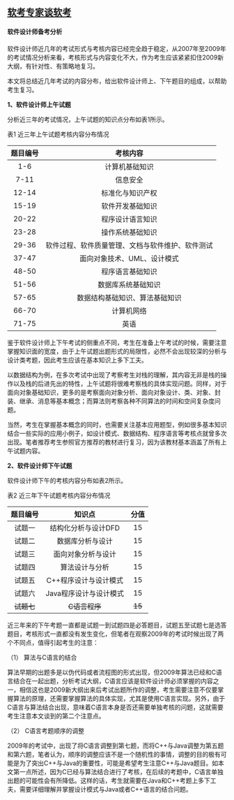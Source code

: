## [软考专家谈软考](https://www.ruankao.org.cn/index/details?id=100000180627092719774790)

#### 软件设计师备考分析

软件设计师近几年的考试形式与考核内容已经完全趋于稳定，从2007年至2009年的考试情况分析来看，考核形式与内容变化不大，作为考生应该紧紧扣住2009新大纲，有针对性、有策略地复习。

本文将总结近几年考试的内容分布，给出软件设计师上、下午题目的组成，以帮助考生复习。

**1、软件设计师上午试题**

分析近三年的考试情况，上午试题的知识点分布如表1所示。

表1 近三年上午试题考核内容分布情况

题目编号|考核内容
:-:|:-:
1-6|计算机基础知识
7-11|信息安全
12-14|标准化与知识产权
15-19|软件开发基础知识
20-22|程序设计语言知识
23-28|操作系统基础知识
29-36|软件过程、软件质量管理、文档与软件维护、软件测试
37-47|面向对象技术、UML、设计模式
48-50|程序语言基础知识
51-56|数据库系统基础知识
57-65|数据结构基础知识、算法基础知识
66-70|计算机网络
71-75|英语

鉴于软件设计师上下午考试的侧重点不同，考生在准备上午考试的时候，需要注意掌握知识面的宽度，由于上午试题出题形式的局限性，必然不会出现较深的分析与设计类考题，因此考生应该在基本知识上多下工夫。

以数据结构为例，在多次考试中出现了考察考生对栈的理解，其内容无非是栈的操作以及栈的后进先出的特性，上午试题将很难考察栈的具体实现问题。同样，对于面向对象基础知识，更多的是考察面向对象分析、面向对象设计、类、对象、封装、继承、消息等基本概念；而算法则考察各种不同算法的时间和空间复杂度问题。

当然，考生在掌握基本概念的同时，也需要关注基本应用题型，例如很多基本知识结合一些实际的应用小例子，如设计模式、数据结构、程序语言等考核点就曾多次出现。笔者推荐考生参照官方推荐的教材进行复习，因为该教材基本涵盖了所有上午试题内容。

**2、软件设计师下午试题**

软件设计师下午的考核内容分布如表2所示。

表2 近三年下午试题考核内容分布情况

题目编号|知识点|分值
:-:|:-:|:-:
试题一|结构化分析与设计DFD|15
试题二|数据库分析与设计|15
试题三|面向对象分析与设计|15
试题四|算法设计与分析|15
试题五|C++程序设计与设计模式|15
试题六|Java程序设计与设计模式|15
~~试题七~~|~~C语言程序~~|~~15~~

近三年来的下午考题一直都是试题一到试题四是必答题目，试题五至试题七是选答题目，考核形式一直都没有发生变化，但笔者在观察2009年的考试时候出现了两个不同点，值得引起考生的注意：

（1） 算法与C语言的结合

算法早期的出题多是以伪代码或者流程图的形式出现，但2009年算法已经和C语言结合在一起出题，分析考试大纲，C语言应该是软件设计师必须掌握的内容之一，相信这也是2009新大纲出来后考试出题所作的调整，考生需要注意不仅要掌握算法的原理，还需要掌握算法的具体实现，尤其是使用C语言实现。另外，由于C语言与算法结合出现，意味着C语言本身是否还需要单独考核的问题，这就需要考生注意本文谈到的第二个注意点。

（2） C语言考题顺序的调整

2009年的考试中，出现了将C语言调整到第七题，而将C++与Java调整为第五题和第六题，笔者认为，顺序的调整应该不是一个随机性的事情，调整的目的极有可能是为了突出C++与Java的重要性，可能是希望考生注意C++与Java题目。如本文第一点所述，因为C已经与算法结合进行了考核，在后续的考题中，C语言单独出题的可能性会有所降低。这样的话，考生就需要在Java和C++考题上多下工夫，需要详细理解并掌握设计模式与Java或者C++语言的结合问题。
